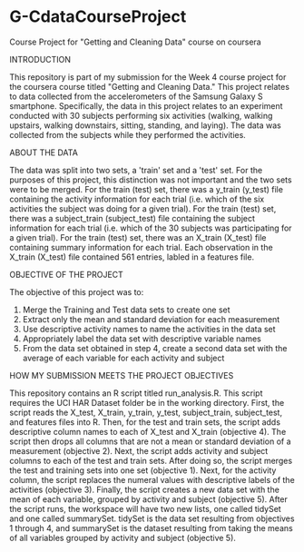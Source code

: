 # G-CdataCourseProject
Course Project for "Getting and Cleaning Data" course on coursera

INTRODUCTION

This repository is part of my submission for the Week 4 course project for the coursera course titled "Getting and Cleaning Data."  This project relates to data collected from the accelerometers of the Samsung Galaxy S smartphone.  Specifically, the data in this project relates to an experiment conducted with 30 subjects performing six activities (walking, walking upstairs, walking downstairs, sitting, standing, and laying).  The data was collected from the subjects while they performed the activities.

ABOUT THE DATA

The data was split into two sets, a 'train' set and a 'test' set.  For the purposes of this project, this distinction was not important and the two sets were to be merged.  For the train (test) set, there was a y_train (y_test) file containing the activity information for each trial (i.e. which of the six activities the subject was doing for a given trial).  For the train (test) set, there was a subject_train (subject_test) file containing the subject information for each trial (i.e. which of the 30 subjects was participating for a given trial).  For the train (test) set, there was an X_train (X_test) file containing summary information for each trial.  Each observation in the X_train (X_test) file contained 561 entries, labled in a features file.

OBJECTIVE OF THE PROJECT

The objective of this project was to:
  1) Merge the Training and Test data sets to create one set
  2) Extract only the mean and standard deviation for each measurement
  3) Use descriptive activity names to name the activities in the data set
  4) Appropriately label the data set with descriptive variable names
  5) From the data set obtained in step 4, create a second data set with the average of each variable for each activity and subject
  
  HOW MY SUBMISSION MEETS THE PROJECT OBJECTIVES
  
  This repository contains an R script titled run_analysis.R.  This script requires the UCI HAR Dataset folder be in the working directory.  First, the script reads the X_test, X_train, y_train, y_test, subject_train, subject_test, and features files into R.  Then, for the test and train sets, the script adds descriptive column names to each of X_test and X_train (objective 4). The script then drops all columns that are not a mean or standard deviation of a measurement (objective 2).  Next, the script adds activity and subject columns to each of the test and train sets.  After doing so, the script merges the test and training sets into one set (objective 1).  Next, for the activity column, the script replaces the numeral values with descriptive labels of the activities (objective 3).  Finally, the script creates a new data set with the mean of each variable, grouped by activity and subject (objective 5).  After the script runs, the workspace will have two new lists, one called tidySet and one called summarySet.  tidySet is the data set resulting from objectives 1 through 4, and summarySet is the dataset resulting from taking the means of all variables grouped by activity and subject (objective 5).
